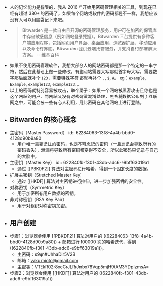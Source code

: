 - 人的记忆能力是有限的，我从 2016 年开始用密码管理相关的工具，到现在已经有超过 380+ 的密码了，如果每个网站或软件的密码都是不一样，我想应该没有人可以用脑袋记下来吧。
- > Bitwarden 是一款自由且开源的密码管理服务，用户可在加密的保管库中存储敏感信息（例如网站登录凭据）。Bitwarden 平台提供有多种客户端应用程序，包括网页用户界面、桌面应用，浏览器扩展、移动应用以及命令行界面。Bitwarden 提供云端托管服务，并支持自行部署解决方案。 -- 维基百科
- 如果不使用密码管理软件，我想大部分人的网站密码都是那一个特定的一串字符，然后在此基础上做一些修改，有些网站需要大写那就首字母大写，需要数字那后面就补个 `123`，需要特殊字符 那就再补个 `.`, `$`, `#`。 eg：`example`, `Example`, `example123`, `example123.`。
- 以上的密码就特别容易被攻击，举个栗子：如果一个网站被黑客攻击且你也是这个网站的用户，而网站又没有对密码做混淆处理，黑客将数据公布到了互联网之中，可能会被一些有心人利用，用此密码在其他网站上进行登陆。
- ## Bitwarden 的核心概念
- 主密码（Master Password）
  id:: 62284063-13f8-4a4b-bbd0-4128d90b9a80
	- 用户唯一需要记住的密码，也是不可忘记的密码（一旦忘记会导致所有的密码丢失），泄漏将导致所有密码都变得不安全，所以此密码只记录与自己的大脑中。
- 主密钥（Master Key）
  id:: 622840fb-f301-43db-adc6-e9bff63019a1
	- 通过 [[PBKDF2]] 算法对主密码进行哈希，得到一个固定长度的数据。
- 扩展主密钥（Stretched Master Key）
	- 通过 [[HKDF]] 算法对主密钥进行拉伸，进一步加强密钥的安全性。
- 对称密钥（Symmetric Key）
	- 用于加密所有用户数据的密钥。
- 非对称密钥（RSA Key Pair）
	- 用于对组织对称密钥加密。
- ## 用户创建
- 步骤1：浏览器会使用 [[PBKDF2]] 算法对用户的 ((62284063-13f8-4a4b-bbd0-4128d90b9a80)) + 邮箱进行 100000 次的哈希迭代，得到 ((622840fb-f301-43db-adc6-e9bff63019a1))。
	- 主密码：s9qn#UhhaDir5V2B
	- 邮箱：yaku.mioto@gmail.com
	- 主密钥：VTEkR02r8xcCrJLRrJmbx78Vqp5mjH9tAM3YDpIzmsA=
- 步骤2：浏览器会使用 [[HKDF]] 算法对用户的 ((622840fb-f301-43db-adc6-e9bff63019a1))